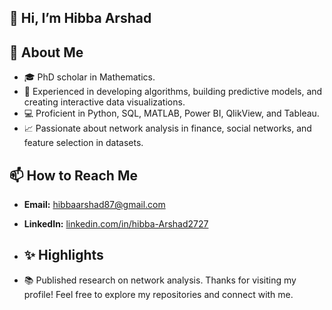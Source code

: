 ## 👋 Hi, I’m Hibba Arshad 
## 🌱 About Me
- 🎓 PhD scholar in Mathematics.
- 💼 Experienced in developing algorithms, building predictive models, and creating interactive data visualizations.
- 💻 Proficient in Python, SQL, MATLAB, Power BI, QlikView, and Tableau.
- 📈 Passionate about network analysis in finance, social networks, and feature selection in datasets.

## 📫 How to Reach Me

- **Email:** [hibbaarshad87@gmail.com](mailto:yourname@example.com)
- **LinkedIn:** [linkedin.com/in/hibba-Arshad2727](https://linkedin.com/in/yourprofile)
- ## ✨ Highlights

- 📚 Published research on network analysis.
Thanks for visiting my profile! Feel free to explore my repositories and connect with me.
<!--
**HibbaArshad/HibbaArshad** is a ✨ _special_ ✨ repository because its `README.md` (this file) appears on your GitHub profile.

Here are some ideas to get you started:

- 🔭 I’m currently working on ...
- 🌱 I’m currently learning ...
- 👯 I’m looking to collaborate on ...
- 🤔 I’m looking for help with ...
- 💬 Ask me about ...
- 📫 How to reach me: ...
- 😄 Pronouns: ...
- ⚡ Fun fact: ...
-->
